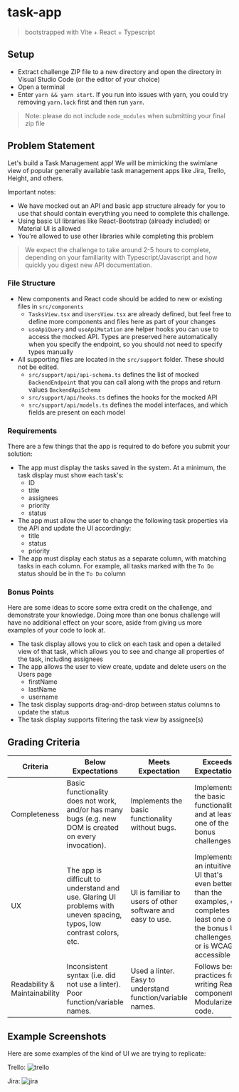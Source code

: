 # task-app

> bootstrapped with Vite + React + Typescript

## Setup

- Extract challenge ZIP file to a new directory and open the directory in Visual Studio Code (or the editor of your
  choice)
- Open a terminal
- Enter `yarn && yarn start`. If you run into issues with yarn, you could try removing `yarn.lock` first and then
  run `yarn`.

> Note: please do not include `node_modules` when submitting your final zip file

## Problem Statement

Let's build a Task Management app! We will be mimicking the swimlane view of popular generally available task management
apps like Jira, Trello, Height, and others.

Important notes:

- We have mocked out an API and basic app structure already for you to use that should contain everything you need to
  complete this challenge.
- Using basic UI libraries like React-Bootstrap (already included) or Material UI is allowed
- You're allowed to use other libraries while completing this problem

> We expect the challenge to take around 2-5 hours to complete, depending on your familiarity with Typescript/Javascript
> and how quickly you digest new API documentation.

### File Structure

- New components and React code should be added to new or existing files in `src/components`
    - `TasksView.tsx` and `UsersView.tsx` are already defined, but feel free to define more components and files here as
      part of your changes
    - `useApiQuery` and `useApiMutation` are helper hooks you can use to access the mocked API. Types are preserved here
      automatically when you specify the endpoint, so you should not need to specify types manually
- All supporting files are located in the `src/support` folder. These should not be edited.
    - `src/support/api/api-schema.ts` defines the list of mocked `BackendEndpoint` that you can call along with the
      props and return values `BackendApiSchema`
    - `src/support/api/hooks.ts` defines the hooks for the mocked API
    - `src/support/api/models.ts` defines the model interfaces, and which fields are present on each model

### Requirements

There are a few things that the app is required to do before you submit your solution:

- The app must display the tasks saved in the system. At a minimum, the task display must show each task's:
    - ID
    - title
    - assignees
    - priority
    - status
- The app must allow the user to change the following task properties via the API and update the UI accordingly:
    - title
    - status
    - priority
- The app must display each status as a separate column, with matching tasks in each column. For example, all
  tasks marked with the `To Do` status should be in the `To Do` column

### Bonus Points

Here are some ideas to score some extra credit on the challenge, and demonstrate your knowledge. Doing more than one
bonus challenge will have no additional effect on your score, aside from giving us more examples of your code to look
at.

- The task display allows you to click on each task and open a detailed view of that task, which allows you to see and
  change all properties of the task, including assignees
- The app allows the user to view create, update and delete users on the Users page
    - firstName
    - lastName
    - username
- The task display supports drag-and-drop between status columns to update the status
- The task display supports filtering the task view by assignee(s)

## Grading Criteria

| Criteria                      | Below Expectations                                                                                                    | Meets Expectation                                          | Exceeds Expectations                                                                                                                         |
|-------------------------------|-----------------------------------------------------------------------------------------------------------------------|------------------------------------------------------------|----------------------------------------------------------------------------------------------------------------------------------------------|
| Completeness                  | Basic functionality does not work, and/or has many bugs (e.g. new DOM is created on every invocation).                | Implements the basic functionality without bugs.           | Implements the basic functionality and at least one of the bonus challenges.                                                                 |
| UX                            | The app is difficult to understand and use. Glaring UI problems with uneven spacing, typos, low contrast colors, etc. | UI is familiar to users of other software and easy to use. | Implements an intuitive UI that's even better than the examples, or completes at least one of the bonus UI challenges, or is WCAG accessible |
| Readability & Maintainability | Inconsistent syntax (i.e. did not use a linter). Poor function/variable names.                                        | Used a linter. Easy to understand function/variable names. | Follows best practices for writing React components. Modularized code.                                                                       |

## Example Screenshots

Here are some examples of the kind of UI we are trying to replicate:

Trello:
![trello](https://t-planning-poker.lizzybrain.com/img/marketing/1.png)

Jira:
![jira](https://gdm-catalog-fmapi-prod.imgix.net/ProductScreenshot/9731918f-6b32-4130-889d-eb33f1bcd273.png?ixlib=react-9.0.3&ch=Width%2CDPR&auto=format&w=3524)
